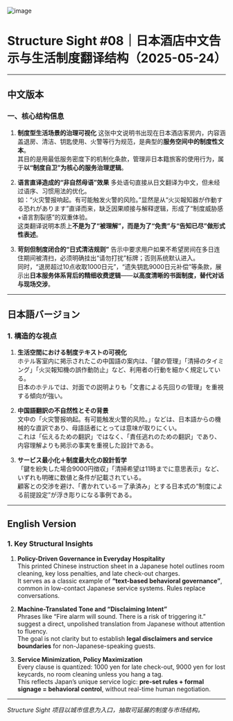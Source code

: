 ![image](https://github.com/user-attachments/assets/e50c3911-bc9f-488a-ae26-a462f0edc8ef)

# Structure Sight #08｜日本酒店中文告示与生活制度翻译结构（2025-05-24）

---

## 中文版本

### 一、核心结构信息

1. **制度型生活场景的治理可视化**
   这张中文说明书出现在日本酒店客房内，内容涵盖退房、清洁、钥匙使用、火警等行为规范，是典型的**服务空间中的制度性文本**。  
   其目的是用最低服务密度下的机制化条款，管理非日本籍旅客的使用行为，属于**以“制度自卫”为核心的服务治理逻辑**。

2. **语言直译造成的“非自然母语”效果**
   多处语句直接从日文翻译为中文，但未经过语序、习惯用法的优化。  
   如：“火灾警报响起。有可能触发火警的风险。”显然是从“火災報知器が作動する恐れがあります”直译而来，缺乏因果顺接与解释逻辑，形成了“制度威胁感+语言割裂感”的双重体验。  
   这类翻译说明本质上**不是为了“被理解”，而是为了“免责”与“告知已尽”做形式性表述**。

3. **苛刻但制度闭合的“日式清洁规则”**
   告示中要求用户如果不希望房间在多日连住期间被清扫，必须明确挂出“请勿打扰”标牌；否则系统默认进入。  
   同时，“退房超过10点收取1000日元”，“遗失钥匙9000日元补偿”等条款，展示出**日本服务体系背后的精细收费逻辑**——**以高度清晰的书面制度，替代对话与现场交涉**。

---

## 日本語バージョン

### 1. 構造的な視点

1. **生活空間における制度テキストの可視化**  
   ホテル客室内に掲示されたこの中国語の案内は、「鍵の管理」「清掃のタイミング」「火災報知機の誤作動防止」など、利用者の行動を細かく規定している。  
   日本のホテルでは、対面での説明よりも「文書による先回りの管理」を重視する傾向が強い。

2. **中国語翻訳の不自然性とその背景**  
   文中の「火灾警报响起。有可能触发火警的风险。」などは、日本語からの機械的な直訳であり、母語話者にとっては意味が取りにくい。  
   これは「伝えるための翻訳」ではなく、「責任逃れのための翻訳」であり、内容理解よりも掲示の事実を重視した設計である。

3. **サービス最小化＋制度最大化の設計哲学**  
   「鍵を紛失した場合9000円徴収」「清掃希望は11時までに意思表示」など、いずれも明確に数値と条件が記載されている。  
   顧客との交渉を避け、「書かれている＝了承済み」とする日本式の“制度による前提設定”が浮き彫りになる事例である。

---

## English Version

### 1. Key Structural Insights

1. **Policy-Driven Governance in Everyday Hospitality**  
   This printed Chinese instruction sheet in a Japanese hotel outlines room cleaning, key loss penalties, and late check-out charges.  
   It serves as a classic example of **“text-based behavioral governance”**, common in low-contact Japanese service systems. Rules replace conversations.

2. **Machine-Translated Tone and “Disclaiming Intent”**  
   Phrases like “Fire alarm will sound. There is a risk of triggering it.” suggest a direct, unpolished translation from Japanese without attention to fluency.  
   The goal is not clarity but to establish **legal disclaimers and service boundaries** for non-Japanese-speaking guests.

3. **Service Minimization, Policy Maximization**  
   Every clause is quantized: 1000 yen for late check-out, 9000 yen for lost keycards, no room cleaning unless you hang a tag.  
   This reflects Japan’s unique service logic: **pre-set rules + formal signage = behavioral control**, without real-time human negotiation.

---

*Structure Sight 项目以城市信息为入口，抽取可延展的制度与市场结构。*
